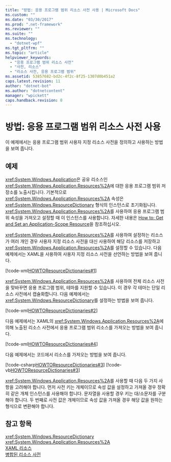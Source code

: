 ```yaml
---
title: "방법: 응용 프로그램 범위 리소스 사전 사용 | Microsoft Docs"
ms.custom: ""
ms.date: "03/30/2017"
ms.prod: ".net-framework"
ms.reviewer: ""
ms.suite: ""
ms.technology: 
  - "dotnet-wpf"
ms.tgt_pltfrm: ""
ms.topic: "article"
helpviewer_keywords: 
  - "응용 프로그램 범위 리소스 사전"
  - "사전, 리소스"
  - "리소스 사전, 응용 프로그램 범위"
ms.assetid: 53857682-bd2c-4f2c-8f25-1307d0b451a2
caps.latest.revision: 11
author: "dotnet-bot"
ms.author: "dotnetcontent"
manager: "wpickett"
caps.handback.revision: 8
---
```

# 방법: 응용 프로그램 범위 리소스 사전 사용
이 예제에서는 응용 프로그램 범위 사용자 지정 리소스 사전을 정의하고 사용하는 방법을 보여 줍니다.  
  
## 예제  
 <xref:System.Windows.Application>은  공유 리소스인 <xref:System.Windows.Application.Resources%2A>에 대한 응용 프로그램 범위 저장소를 노출시킵니다.  기본적으로 <xref:System.Windows.Application.Resources%2A> 속성은 <xref:System.Windows.ResourceDictionary> 형식의 인스턴스로 초기화됩니다.  <xref:System.Windows.Application.Resources%2A>를 사용하여 응용 프로그램 범위 속성을 가져오고 설정할 때 이 인스턴스를 사용합니다.  자세한 내용은 [How to: Get and Set an Application\-Scope Resource](http://msdn.microsoft.com/ko-kr/39e0420c-c9fc-47dc-8956-fdd95b214095)을 참조하십시오.  
  
 <xref:System.Windows.Application.Resources%2A>를 사용하여 설정하는 리소스가 여러 개인 경우 사용자 지정 리소스 사전을 대신 사용하여 해당 리소스를 저장하고 <xref:System.Windows.Application.Resources%2A>를 설정할 수 있습니다.  다음 예제에서는 XAML을 사용하여 사용자 지정 리소스 사전을 선언하는 방법을 보여 줍니다.  
  
 [!code-xml[HOWTOResourceDictionaries#1](../../../../samples/snippets/csharp/VS_Snippets_Wpf/HowToResourceDictionaries/CSharp/MyResourceDictionary.xaml#1)]  
  
 <xref:System.Windows.Application.Resources%2A>를 사용하여 전체 리소스 사전을 맞바꾸면 응용 프로그램 범위, 테마를 지원할 수 있습니다. 이 경우 각 테마는 단일 리소스 사전에서 캡슐화합니다.  다음 예제에서는 <xref:System.Windows.ResourceDictionary>를 설정하는 방법을 보여 줍니다.  
  
 [!code-xml[HOWTOResourceDictionaries#2](../../../../samples/snippets/csharp/VS_Snippets_Wpf/HowToResourceDictionaries/CSharp/App.xaml#2)]  
  
 다음 예제에서는 XAML의 <xref:System.Windows.Application.Resources%2A>에 의해 노출된 리소스 사전에서 응용 프로그램 범위 리소스를 가져오는 방법을 보여 줍니다.  
  
 [!code-xml[HOWTOResourceDictionaries#4](../../../../samples/snippets/csharp/VS_Snippets_Wpf/HowToResourceDictionaries/CSharp/MainWindow.xaml#4)]  
  
 다음 예제에서는 코드에서 리소스를 가져오는 방법을 보여 줍니다.  
  
 [!code-csharp[HOWTOResourceDictionaries#3](../../../../samples/snippets/csharp/VS_Snippets_Wpf/HowToResourceDictionaries/CSharp/MainWindow.xaml.cs#3)]
 [!code-vb[HOWTOResourceDictionaries#3](../../../../samples/snippets/visualbasic/VS_Snippets_Wpf/HowToResourceDictionaries/VB/MainWindow.xaml.vb#3)]  
  
 <xref:System.Windows.Application.Resources%2A>를 사용할 때 다음 두 가지 사항을 고려해야 합니다.  먼저 사전 키는 개체이므로 속성 값을 설정하고 가져올 경우 정확히 같은 개체 인스턴스를 사용해야 합니다.  문자열을 사용할 경우 키는 대\/소문자를 구분해야 합니다. 두 번째로 사전 값은 개체이므로 속성 값을 가져올 경우 해당 값을 원하는 형식으로 변환해야 합니다.  
  
## 참고 항목  
 <xref:System.Windows.ResourceDictionary>   
 <xref:System.Windows.Application.Resources%2A>   
 [XAML 리소스](../../../../docs/framework/wpf/advanced/xaml-resources.md)   
 [병합된 리소스 사전](../../../../docs/framework/wpf/advanced/merged-resource-dictionaries.md)